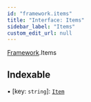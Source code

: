 ```yaml
---
id: "framework.items"
title: "Interface: Items"
sidebar_label: "Items"
custom_edit_url: null
---
```


[Framework](../modules/framework.md).Items

## Indexable

▪ [key: `string`]: [`Item`](item.md)
